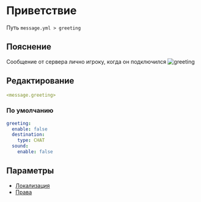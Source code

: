 # Приветствие
Путь `message.yml > greeting`

## Пояснение
Сообщение от сервера лично игроку, когда он подключился
![greeting](/greeting.png)

## Редактирование
```yaml
<message.greeting>
```

### По умолчанию
```yaml
greeting:
  enable: false
  destination:
    type: CHAT
  sound:
    enable: false
```

## Параметры

- [Локализация](/docs/localizations/ru_ru/message/greeting/)
- [Права](/docs/permission/message/greeting/)

<!--@include: @/parts/enable.md-->
<!--@include: @/parts/destination.md-->
<!--@include: @/parts/sound.md-->
